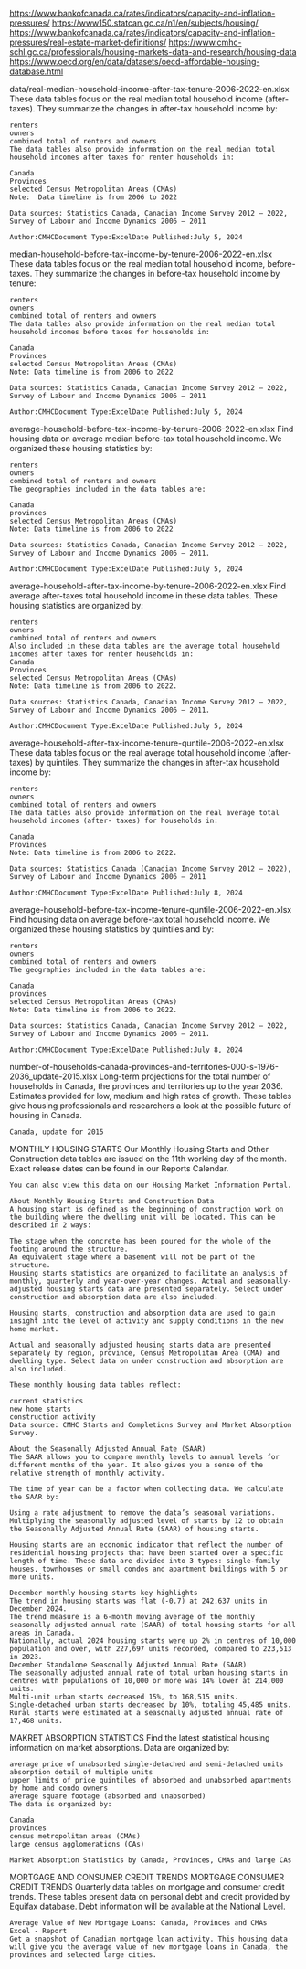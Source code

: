 https://www.bankofcanada.ca/rates/indicators/capacity-and-inflation-pressures/
https://www150.statcan.gc.ca/n1/en/subjects/housing/
https://www.bankofcanada.ca/rates/indicators/capacity-and-inflation-pressures/real-estate-market-definitions/
https://www.cmhc-schl.gc.ca/professionals/housing-markets-data-and-research/housing-data
https://www.oecd.org/en/data/datasets/oecd-affordable-housing-database.html






data/real-median-household-income-after-tax-tenure-2006-2022-en.xlsx
    These data tables focus on the real median total household income (after-taxes). They summarize the changes in after-tax household income by:

    renters
    owners
    combined total of renters and owners
    The data tables also provide information on the real median total household incomes after taxes for renter households in:

    Canada
    Provinces
    selected Census Metropolitan Areas (CMAs)
    Note:  Data timeline is from 2006 to 2022

    Data sources: Statistics Canada, Canadian Income Survey 2012 – 2022, Survey of Labour and Income Dynamics 2006 – 2011

    Author:CMHCDocument Type:ExcelDate Published:July 5, 2024

median-household-before-tax-income-by-tenure-2006-2022-en.xlsx
    These data tables focus on the real median total household income, before-taxes. They summarize the changes in before-tax household income by tenure:

    renters
    owners
    combined total of renters and owners
    The data tables also provide information on the real median total household incomes before taxes for households in:

    Canada
    Provinces
    selected Census Metropolitan Areas (CMAs)
    Note: Data timeline is from 2006 to 2022

    Data sources: Statistics Canada, Canadian Income Survey 2012 – 2022, Survey of Labour and Income Dynamics 2006 – 2011

    Author:CMHCDocument Type:ExcelDate Published:July 5, 2024

average-household-before-tax-income-by-tenure-2006-2022-en.xlsx
    Find housing data on average median before-tax total household income. We organized these housing statistics by:

    renters
    owners
    combined total of renters and owners
    The geographies included in the data tables are:

    Canada
    provinces
    selected Census Metropolitan Areas (CMAs)
    Note: Data timeline is from 2006 to 2022

    Data sources: Statistics Canada, Canadian Income Survey 2012 – 2022, Survey of Labour and Income Dynamics 2006 – 2011.

    Author:CMHCDocument Type:ExcelDate Published:July 5, 2024

average-household-after-tax-income-by-tenure-2006-2022-en.xlsx
    Find average after-taxes total household income in these data tables. These housing statistics are organized by:

    renters
    owners
    combined total of renters and owners
    Also included in these data tables are the average total household incomes after taxes for renter households in:
    Canada
    Provinces
    selected Census Metropolitan Areas (CMAs)
    Note: Data timeline is from 2006 to 2022.

    Data sources: Statistics Canada, Canadian Income Survey 2012 – 2022, Survey of Labour and Income Dynamics 2006 – 2011.

    Author:CMHCDocument Type:ExcelDate Published:July 5, 2024

average-household-after-tax-income-tenure-quntile-2006-2022-en.xlsx
    These data tables focus on the real average total household income (after-taxes) by quintiles. They summarize the changes in after-tax household income by:

    renters
    owners
    combined total of renters and owners
    The data tables also provide information on the real average total household incomes (after- taxes) for households in:

    Canada
    Provinces
    Note: Data timeline is from 2006 to 2022.

    Data sources: Statistics Canada (Canadian Income Survey 2012 – 2022), Survey of Labour and Income Dynamics 2006 – 2011

    Author:CMHCDocument Type:ExcelDate Published:July 8, 2024

average-household-before-tax-income-tenure-quntile-2006-2022-en.xlsx
    Find housing data on average before-tax total household income. We organized these housing statistics by quintiles and by:

    renters
    owners
    combined total of renters and owners
    The geographies included in the data tables are:

    Canada
    provinces
    selected Census Metropolitan Areas (CMAs)
    Note: Data timeline is from 2006 to 2022.

    Data sources: Statistics Canada, Canadian Income Survey 2012 – 2022, Survey of Labour and Income Dynamics 2006 – 2011.

    Author:CMHCDocument Type:ExcelDate Published:July 8, 2024

number-of-households-canada-provinces-and-territories-000-s-1976-2036_update-2015.xlsx
    Long-term projections for the total number of households in Canada, the provinces and territories up to the year 2036. Estimates provided for low, medium and high rates of growth. These tables give housing professionals and researchers a look at the possible future of housing in Canada.

    Canada, update for 2015


MONTHLY HOUSING STARTS
    Our Monthly Housing Starts and Other Construction data tables are issued on the 11th working day of the month. Exact release dates can be found in our Reports Calendar.

    You can also view this data on our Housing Market Information Portal.

    About Monthly Housing Starts and Construction Data
    A housing start is defined as the beginning of construction work on the building where the dwelling unit will be located. This can be described in 2 ways:

    The stage when the concrete has been poured for the whole of the footing around the structure.
    An equivalent stage where a basement will not be part of the structure.
    Housing starts statistics are organized to facilitate an analysis of monthly, quarterly and year-over-year changes. Actual and seasonally-adjusted housing starts data are presented separately. Select under construction and absorption data are also included.

    Housing starts, construction and absorption data are used to gain insight into the level of activity and supply conditions in the new home market.  

    Actual and seasonally adjusted housing starts data are presented separately by region, province, Census Metropolitan Area (CMA) and dwelling type. Select data on under construction and absorption are also included.

    These monthly housing data tables reflect:

    current statistics
    new home starts
    construction activity
    Data source: CMHC Starts and Completions Survey and Market Absorption Survey.

    About the Seasonally Adjusted Annual Rate (SAAR)
    The SAAR allows you to compare monthly levels to annual levels for different months of the year. It also gives you a sense of the relative strength of monthly activity.

    The time of year can be a factor when collecting data. We calculate the SAAR by:

    Using a rate adjustment to remove the data’s seasonal variations.
    Multiplying the seasonally adjusted level of starts by 12 to obtain the Seasonally Adjusted Annual Rate (SAAR) of housing starts.

    Housing starts are an economic indicator that reflect the number of residential housing projects that have been started over a specific length of time. These data are divided into 3 types: single-family houses, townhouses or small condos and apartment buildings with 5 or more units.

    December monthly housing starts key highlights
    The trend in housing starts was flat (-0.7) at 242,637 units in December 2024.
    The trend measure is a 6-month moving average of the monthly seasonally adjusted annual rate (SAAR) of total housing starts for all areas in Canada.
    Nationally, actual 2024 housing starts were up 2% in centres of 10,000 population and over, with 227,697 units recorded, compared to 223,513 in 2023.
    December Standalone Seasonally Adjusted Annual Rate (SAAR)
    The seasonally adjusted annual rate of total urban housing starts in centres with populations of 10,000 or more was 14% lower at 214,000 units.
    Multi-unit urban starts decreased 15%, to 168,515 units.
    Single-detached urban starts decreased by 10%, totaling 45,485 units.
    Rural starts were estimated at a seasonally adjusted annual rate of 17,468 units.

MAKRET ABSORPTION STATISTICS
    Find the latest statistical housing information on market absorptions. Data are organized by:

    average price of unabsorbed single-detached and semi-detached units
    absorption detail of multiple units
    upper limits of price quintiles of absorbed and unabsorbed apartments by home and condo owners
    average square footage (absorbed and unabsorbed)
    The data is organized by:

    Canada
    provinces
    census metropolitan areas (CMAs)
    large census agglomerations (CAs)
    
    Market Absorption Statistics by Canada, Provinces, CMAs and large CAs

MORTGAGE AND CONSUMER CREDIT TRENDS
    MORTGAGE CONSUMER CREDIT TRENDS
    Quarterly data tables on mortgage and consumer credit trends. These tables present data on personal debt and credit provided by Equifax database. Debt information will be available at the National Level.



    Average Value of New Mortgage Loans: Canada, Provinces and CMAs
    Excel - Report
    Get a snapshot of Canadian mortgage loan activity. This housing data will give you the average value of new mortgage loans in Canada, the provinces and selected large cities.